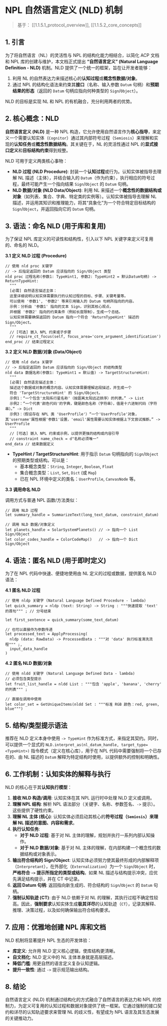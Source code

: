# NPL 自然语言定义 (NLD) 机制

> 基于： [[1.1.5.1_protocol_overview]], [[1.1.5.2_core_concepts]]

## 1. 引言

为了将自然语言（NL）的灵活性与 NPL 的结构化能力相结合，以简化 ACP 文档和 NPL 库的创建与维护，本文档正式提出 **“自然语言定义” (Natural Language Definition - NLD)** 机制。NLD 提供了一个统一的框架，旨在让开发者能够：

1.  利用 NL 的自然表达力来描述核心的**认知过程**或**概念性数据/对象**。
2.  通过 NPL 的结构化语法来约束其**接口**（名称、输入参数 `Datum` 句柄）和**预期结果的形态**（返回的 `Datum` 句柄应指向何种类型的 `Sign`/`Object`）。

NLD 的目标是实现 NL 和 NPL 的有机融合，充分利用两者的优势。

## 2. 核心概念：NLD

**自然语言定义 (NLD)** 是一种 NPL 构造，它允许使用自然语言作为**核心指导**，来定义一个需要认知实体（`Cognitor`）通过其内部符号过程（`Semiosis`）来理解和实现的**认知任务**或**概念性数据结构**。其关键在于，NL 的灵活性通过 NPL 的**显式接口定义**和**目标结构约束**得到规整。

NLD 可用于定义两类核心事物：

* **NLD 过程 (NLD Procedure)**: 封装一个**认知过程**或行为。认知实体被指导去理解 NL 描述（主体），并结合输入的 `Datum`（作为约束），执行相应的符号过程，最终可能产生一个指向结果 `Sign`/`Object` 的 `Datum` 句柄。
* **NLD 数据/对象 (NLD Data/Object)**: 利用 NL 来描述一个**概念性的数据结构或对象**（如列表、集合、字典、特定类的实例等）。认知实体被指导去理解 NL 描述，并运用其知识和推理能力，将其“具象化”为一个符合特定目标结构的 `Sign`/`Object`，并返回指向它的 `Datum` 句柄。

## 3. 语法：命名 NLD (用于库和复用)

为了保证 NPL 库定义的可读性和结构性，引入以下 NPL 关键字来定义可复用的、命名的 NLD。

**3.1 定义 NLD 过程 (Procedure)**

```npl
// 使用 nld proc 关键字
// -> 后指定返回的 Datum 应该指向的 Sign/Object 类型
nld proc 过程名称(参数1: TypeHint1, 参数2: TypeHint2 = 默认Datum句柄) -> ReturnTypeHint:
  """
  [必需] 自然语言描述主体：
  这里详细说明认知实体需要执行的认知过程的目标、步骤、关键考量等。
  可以使用 '参数1', '参数2' 等来引用输入的 Datum 句柄所指向的内容。
  示例：分析由 '参数1' 指向的文本 Sign，识别其核心观点，
  并根据 '参数2' 指向的约束条件（例如长度限制），生成一个总结。
  认知实体需要确保返回的 Datum 指向一个符合 'ReturnTypeHint' 描述的 Sign/Object。
  """
  // [可选] 嵌入 NPL 约束或子步骤
  // require_ct_focus(self, focus_area='core_argument_identification')
end_proc // 结束过程定义
```

**3.2 定义 NLD 数据/对象 (Data/Object)**

```npl
// 使用 nld data 关键字
// -> 后指定返回的 Datum 应该指向的 Sign/Object 的结构类型
nld data 数据名称(参数1: TypeHint1 = 默认值) -> TargetStructureHint:
  """
  [必需] 自然语言描述主体：
  描述这个数据或对象的概念内容。认知实体需要理解这段描述，并生成一个
  符合 'TargetStructureHint' 的 Sign/Object。
  示例1：“一个包含'太阳系行星名称'（按距离太阳远近排序）的列表。” -> List
  示例2：“一个代表'颜色代码'的字典，键是颜色名称（字符串），值是十六进制代码（字符串）。” -> Dict
  示例3：（假设存在 NPL 类 'UserProfile'）“一个'UserProfile'对象，其'username'属性根据'参数1'设置，'email'属性需要认知实体根据上下文尝试推断。” -> UserProfile
  """
  // [可选] 嵌入 NPL 约束或示例，以提供更强的结构或内容引导
  // constraint name_check = d"名称必须唯一"
end_data // 结束数据定义
```

* **TypeHint / TargetStructureHint**: 用于指示 `Datum` 句柄指向的 `Sign`/`Object` 的预期类型或结构。可以是：
    * 基本概念类型：`String`, `Integer`, `Boolean`, `Float`
    * 集合概念类型：`List`, `Set`, `Dict` (或 `Map`)
    * 已在 NPL 环境中定义的类名：`UserProfile`, `CanvasNode` 等。

**3.3 调用命名 NLD**

调用方式与普通 NPL 函数/方法类似：

```npl
// 调用 NLD 过程
let summary_handle = SummarizeText(long_text_datum, constraint_datum)

// 调用 NLD 数据/对象定义
let planets_handle = SolarSystemPlanets() // -> 指向一个 List Sign/Object
let color_codes_handle = ColorCodeMap()   // -> 指向一个 Dict Sign/Object
```

## 4. 语法：匿名 NLD (用于即时定义)

为了在 NPL 代码中快速、便捷地使用由 NL 定义的过程或数据，提供匿名 NLD 语法：

**4.1 匿名 NLD 过程**

```npl
// 使用 nldp 关键字 (Natural Language Defined Procedure - lambda)
let quick_summary = nldp (text: String) -> String : """快速提取 'text' 的首句""" ; // 分号结束

let first_sentence = quick_summary(some_text_datum)

// 也可以直接作为参数传递
let processed_text = ApplyProcessing(
  nldp (data: RawData) -> ProcessedData : """对 'data' 执行标准清洗流程""" ;,
  input_data_handle
)
```

**4.2 匿名 NLD 数据/对象**

```npl
// 使用 nldd 关键字 (Natural Language Defined Data - lambda)
// 必须包含类型提示
let fruit_list_handle = nldd List : """包含 'apple', 'banana', 'cherry' 的列表""" ;

// 直接在调用中使用
let color_set = GetUniqueItems(nldd Set : """标准 RGB 颜色：red, green, blue""")
```

## 5. 结构/类型提示语法

推荐在 NLD 定义本身中使用 `-> TypeHint` 作为标准方式，来指定其契约。同时，可以提供一个显式的 `NLD.interpret_as(nl_datum_handle, target_type=<TypeHint>)` 指令模式（定义在核心库），用于在 NPL 代码中需要强制将一个已存在的、由 NL 描述的 `Datum` 解释为特定结构时使用，以提供额外的控制和明确性。

## 6. 工作机制：认知实体的解释与执行

NLD 的核心在于其**认知执行模型**：

1.  **接收 NLD 构造/调用**: 认知实体在其 NPL 运行时中处理 NLD 定义或调用。
2.  **理解 NPL 结构**: 解析 NPL 语法部分（关键字、名称、参数签名、`->` 提示）。这些提供了硬性约束。
3.  **理解 NL 主体 (核心)**: 认知实体必须启动其核心的**符号过程（`Semiosis`）**来理解 NL 描述的**意图、内容和需求**。
4.  **执行认知任务**:
    * **对于 NLD 过程**: 基于对 NL 主体的理解，规划并执行一系列内部认知操作。
    * **对于 NLD 数据/对象**: 基于对 NL 主体的理解，在内部构建一个概念性的数据结构或对象表示。
5.  **输出符合结构的 Sign/Object**: 认知实体必须努力使其最终形成的内部解释项（`Interpretant`），在外部化（`Externalization`）为一个 `Sign`/`Object` 时，**严格符合 `->` 提示所指定的类型或结构**。如果 NL 描述与结构提示冲突，应优先满足结构提示，并在 CT 中记录。
6.  **返回 Datum 句柄**: 返回指向新生成的、符合结构的 `Sign`/`Object` 的 `Datum` 句柄。
7.  **强制认知轨迹 (CT)**: 由于 NLD 依赖于对 NL 的理解，其执行过程不确定性较高。因此，**强制要求**认知实体生成**极其详尽**的认知轨迹（`CT`），记录其解释、推理、决策过程，以及如何确保输出符合结构要求。

## 7. 应用：优雅地创建 NPL 库和文档

NLD 机制将显著提升 NPL 生态的开发体验：

* **库定义**: 允许用 NLD 定义核心逻辑，使库结构更清晰。
* **自文档化**: NLD 定义中的 NL 主体本身就是高层描述。
* **降低门槛**: 用更自然的语言定义复杂认知逻辑。
* **提升一致性**: 通过 `->` 提示规范输出结构。

## 8. 结论

自然语言定义 (NLD) 机制通过结构化的方式融合了自然语言的表达力和 NPL 的控制力，为定义可复用的认知过程和数据对象提供了统一框架。它通过强制的接口契约和详尽的认知轨迹要求来管理 NL 的歧义性，有望成为 NPL 语言及其生态发展的关键推动力。